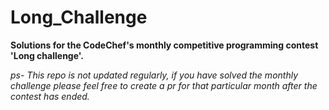 # Long_Challenge
**Solutions for the CodeChef's monthly competitive programming contest 'Long challenge'.**

*ps- This repo is not updated regularly, if you have solved the monthly challenge please feel free to create a pr for that particular month after the contest has ended.*
